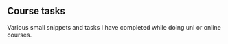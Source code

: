 ## Course tasks

Various small snippets and tasks I have completed while doing uni or online courses.
